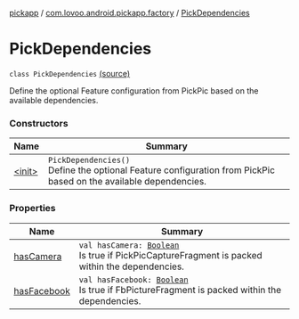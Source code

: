 [pickapp](../../index.md) / [com.lovoo.android.pickapp.factory](../index.md) / [PickDependencies](./index.md)

# PickDependencies

`class PickDependencies` [(source)](https://github.com/lovoo/android-pickpic/blob/master/pickapp/src/main/kotlin/com/lovoo/android/pickapp/factory/PickDependencies.kt#L6)

Define the optional Feature configuration from PickPic based on the available dependencies.

### Constructors

| Name | Summary |
|---|---|
| [&lt;init&gt;](-init-.md) | `PickDependencies()`<br>Define the optional Feature configuration from PickPic based on the available dependencies. |

### Properties

| Name | Summary |
|---|---|
| [hasCamera](has-camera.md) | `val hasCamera: `[`Boolean`](https://kotlinlang.org/api/latest/jvm/stdlib/kotlin/-boolean/index.html)<br>Is true if PickPicCaptureFragment is packed within the dependencies. |
| [hasFacebook](has-facebook.md) | `val hasFacebook: `[`Boolean`](https://kotlinlang.org/api/latest/jvm/stdlib/kotlin/-boolean/index.html)<br>Is true if FbPictureFragment is packed within the dependencies. |
